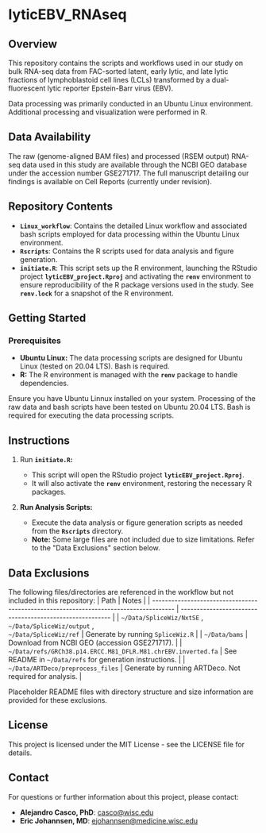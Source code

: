 # lyticEBV_RNAseq

## Overview
This repository contains the scripts and workflows used in our study on bulk RNA-seq data from FAC-sorted latent, early lytic, and late lytic fractions of lymphoblastoid cell lines (LCLs) transformed by a dual-fluorescent lytic reporter Epstein-Barr virus (EBV).

Data processing was primarily conducted in an Ubuntu Linux environment. Additional processing and visualization were performed in R.

## Data Availability

The raw (genome-aligned BAM files) and processed (RSEM output) RNA-seq data used in this study are available through the NCBI GEO database under the accession number GSE271717. The full manuscript detailing our findings is available on Cell Reports (currently under revision).

## Repository Contents

- **`Linux_workflow`**: Contains the detailed Linux workflow and associated bash scripts employed for data processing within the Ubuntu Linux environment.
- **`Rscripts`**: Contains the R scripts used for data analysis and figure generation.
- **`initiate.R`**: This script sets up the R environment, launching the RStudio project **`lyticEBV_project.Rproj`** and activating the **`renv`** environment to ensure reproducibility of the R package versions used in the study. See **`renv.lock`** for a snapshot of the R environment.

## Getting Started

### Prerequisites

- **Ubuntu Linux:** The data processing scripts are designed for Ubuntu Linux (tested on 20.04 LTS). Bash is required.
- **R:** The R environment is managed with the **`renv`** package to handle dependencies.

Ensure you have Ubuntu Linnux installed on your system. Processing of the raw data and bash scripts have been tested on Ubuntu 20.04 LTS. Bash is required for executing the data processing scripts.

## Instructions

1. Run **`initiate.R`:**
   - This script will open the RStudio project **`lyticEBV_project.Rproj`**.
   - It will also activate the **`renv`** environment, restoring the necessary R packages.

2. **Run Analysis Scripts:**
   - Execute the data analysis or figure generation scripts as needed from the **`Rscripts`** directory.
   -  **Note:** Some large files are not included due to size limitations. Refer to the "Data Exclusions" section below.

## Data Exclusions

The following files/directories are referenced in the workflow but not included in this repository:
| Path                                                                                  | Notes                                                    |
| ------------------------------------------------------------------------------------- | -------------------------------------------------------- |
| `~/Data/SpliceWiz/NxtSE` ,<br> `~/Data/SpliceWiz/output` ,<br> `~/Data/SpliceWiz/ref` | <be>Generate by running `SpliceWiz.R`                    |
| `~/Data/bams`                                                                         | Download from NCBI GEO (accession GSE271717).            |
| `~/Data/refs/GRCh38.p14.ERCC.M81_DFLR.M81.chrEBV.inverted.fa`                         | See README in `~/Data/refs` for generation instructions. |
| `~/Data/ARTDeco/preprocess_files`                                                     | Generate by running ARTDeco. Not required for analysis.  |

Placeholder README files with directory structure and size information are provided for these exclusions.

## License

This project is licensed under the MIT License - see the LICENSE file for details.

## Contact

For questions or further information about this project, please contact:
- **Alejandro Casco, PhD**: casco@wisc.edu
- **Eric Johannsen, MD**:   ejohannsen@medicine.wisc.edu

